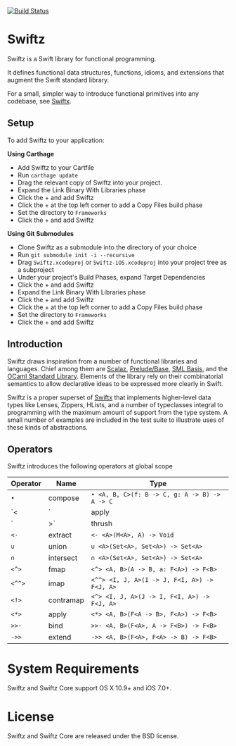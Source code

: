 [![Build Status](https://travis-ci.org/typelift/swiftz.svg)](https://travis-ci.org/typelift/swiftz)

Swiftz
======

Swiftz is a Swift library for functional programming.

It defines functional data structures, functions, idioms, and extensions that augment 
the Swift standard library.

For a small, simpler way to introduce functional primitives into any codebase,
see [Swiftx](https://github.com/typelift/Swiftx). 

Setup
-----

To add Swiftz to your application:

**Using Carthage**

- Add Swiftz to your Cartfile
- Run `carthage update`
- Drag the relevant copy of Swiftz into your project.
- Expand the Link Binary With Libraries phase
- Click the + and add Swiftz
- Click the + at the top left corner to add a Copy Files build phase
- Set the directory to `Frameworks`
- Click the + and add Swiftz

**Using Git Submodules**

- Clone Swiftz as a submodule into the directory of your choice
- Run `git submodule init -i --recursive`
- Drag `Swiftz.xcodeproj` or `Swiftz-iOS.xcodeproj` into your project tree as a subproject
- Under your project's Build Phases, expand Target Dependencies
- Click the + and add Swiftz
- Expand the Link Binary With Libraries phase
- Click the + and add Swiftz
- Click the + at the top left corner to add a Copy Files build phase
- Set the directory to `Frameworks`
- Click the + and add Swiftz

Introduction
------------

Swiftz draws inspiration from a number of functional libraries 
and languages.  Chief among them are [Scalaz](https://github.com/scalaz/scalaz),
[Prelude/Base](https://hackage.haskell.org/package/base), [SML
Basis](http://sml-family.org/Basis/), and the [OCaml Standard
Library](http://caml.inria.fr/pub/docs/manual-ocaml/stdlib.html).  Elements of
the library rely on their combinatorial semantics to allow declarative ideas to
be expressed more clearly in Swift.

Swiftz is a proper superset of [Swiftx](https://github.com/typelift/Swiftx) that
implements higher-level data types like Lenses, Zippers, HLists, and a number of
typeclasses integral to programming with the maximum amount of support from the
type system.  A small number of examples are included in the test suite to
illustrate uses of these kinds of abstractions.

Operators
---------

Swiftz introduces the following operators at global scope

Operator | Name      | Type
-------- | --------- | ------------------------------------------
`•`      | compose   | `• <A, B, C>(f: B -> C, g: A -> B) -> A -> C`
`<|`     | apply     | `<| <A, B>(A -> B, A) -> B`
`|>`     | thrush    | `|> <A, B>(A, A -> B) -> B`
`<-`     | extract   | `<- <A>(M<A>, A) -> Void`
`∪`      | union     | `∪ <A>(Set<A>, Set<A>) -> Set<A>`
`∩`      | intersect | `∩ <A>(Set<A>, Set<A>) -> Set<A>`
`<^>`    | fmap      | `<^> <A, B>(A -> B, a: F<A>) -> F<B>`
`<^^>`   | imap      | `<^^> <I, J, A>(I -> J, F<I, A>) -> F<J, A>`
`<!>`    | contramap | `<^> <I, J, A>(J -> I, F<I, A>) -> F<J, A>`
`<*>`    | apply     | `<*> <A, B>(F<A -> B>, F<A>) -> F<B>`
`>>-`    | bind      | `>>- <A, B>(F<A>, A -> F<B>) -> F<B>`
`->>`    | extend    | `->> <A, B>(F<A>, F<A> -> B) -> F<B>`

System Requirements
===================

Swiftz and Swiftz Core support OS X 10.9+ and iOS 7.0+.

License
=======

Swiftz and Swiftz Core are released under the BSD license.

